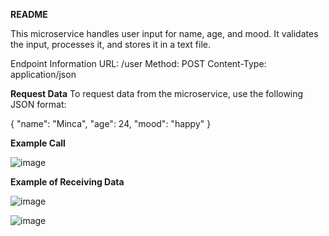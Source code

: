 **README**

This microservice handles user input for name, age, and mood. It validates the input, processes it, and stores it in a text file.

Endpoint Information
URL: /user
Method: POST
Content-Type: application/json

**Request Data**
To request data from the microservice, use the following JSON format:

{
  "name": "Minca",
  "age": 24,
  "mood": "happy"
}

**Example Call**

![image](https://github.com/Kamiide0010/mood_microservice/assets/102687528/e57cd088-5c80-4866-9122-448529c29692)


**Example of Receiving Data**

![image](https://github.com/Kamiide0010/mood_microservice/assets/102687528/eff331a6-7710-4fc8-b559-8041ecc691e8)



![image](https://github.com/Kamiide0010/mood_microservice/assets/102687528/f3e7770d-3b44-4896-897a-b549eeec51bd)

